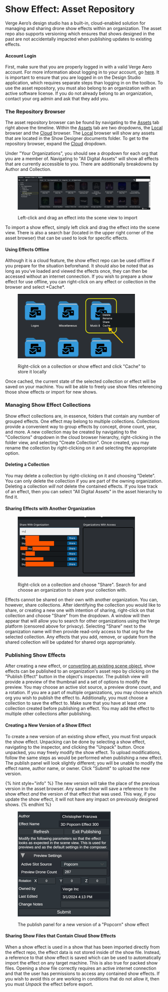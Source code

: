 # Show Effect: Asset Repository

Verge Aero’s design studio has a built-in, cloud-enabled solution for managing and sharing drone show effects within an organization. The asset repo also supports versioning which ensures that shows designed in the past are not accidentally impacted when publishing updates to existing effects.

#### Account Login

First, make sure that you are properly logged in with a valid Verge Aero account. For more information about logging in to your account, go [here](https://wiki.droneshow.software/wiki/Verge\_Aero\_Account). It is important to ensure that you are logged in on the Design Studio application, which requires separate steps than logging in on the toolbox. To use the asset repository, you must also belong to an organization with an active software license. If you do not already belong to an organization, contact your org admin and ask that they add you.

### The Repository Browser

The asset repository browser can be found by navigating to the [Assets](https://wiki.droneshow.software/index.php?title=Assets\&action=edit\&redlink=1) tab right above the timeline. Within the [Assets](https://wiki.droneshow.software/index.php?title=Assets\&action=edit\&redlink=1) tab are two dropdowns, the [Local](https://wiki.droneshow.software/index.php?title=Local\&action=edit\&redlink=1) browser and the [Cloud](https://wiki.droneshow.software/index.php?title=Cloud\&action=edit\&redlink=1) browser. The [Local](https://wiki.droneshow.software/index.php?title=Local\&action=edit\&redlink=1) browser will show any assets that are located in the Show Designer documents folder. To get to the repository browser, expand the [Cloud](https://wiki.droneshow.software/index.php?title=Cloud\&action=edit\&redlink=1) dropdown.

Under "Your Organizations", you should see a dropdown for each org that you are a member of. Navigating to "All Digital Assets" will show all effects that are currently accessible to you. There are additionally breakdowns by Author and Collection.

<figure><img src="../../../.gitbook/assets/Asset_Browser.png" alt=""><figcaption><p>Left-click and drag an effect into the scene view to import</p></figcaption></figure>

To import a show effect, simply left click and drag the effect into the scene view. There is also a search bar (located in the upper right corner of the asset browser) that can be used to look for specific effects.

#### Using Effects Offline

Although it is a cloud feature, the show effect repo can be used offline if you prepare for the situation beforehand. It should also be noted that as long as you’ve loaded and viewed the effects once, they can then be accessed without an internet connection. If you wish to prepare a show effect for use offline, you can right-click on any effect or collection in the browser and select \*Cache\*.

<figure><img src="../../../.gitbook/assets/Cache_Show_Effects (1).png" alt="" width="375"><figcaption><p>Right-click on a collection or show effect and click "Cache" to store it locally</p></figcaption></figure>

Once cached, the current state of the selected collection or effect will be saved on your machine. You will be able to freely use show files referencing those show effects or import for new shows.

### Managing Show Effect Collections

Show effect collections are, in essence, folders that contain any number of grouped effects. One effect may belong to multiple collections. Collections provide a convenient way to group effects by concept, drone count, year, and more. A new collection may be created by navigating to the "Collections" dropdown in the cloud browser hierarchy, right-clicking in the folder view, and selecting "Create Collection". Once created, you may rename the collection by right-clicking on it and selecting the appropriate option.

#### Deleting a Collection

You may delete a collection by right-clicking on it and choosing "Delete". You can only delete the collection if you are part of the owning organization. Deleting a collection _will not_ delete the contained effects. If you lose track of an effect, then you can select "All Digital Assets" in the asset hierarchy to find it.

#### Sharing Effects with Another Organization

<figure><img src="../../../.gitbook/assets/Share_With_Orgs.png" alt="" width="375"><figcaption><p>Right-click on a collection and choose "Share". Search for and choose an organization to share your collection with.</p></figcaption></figure>

Effects cannot be shared on their own with another organization. You can, however, share collections. After identifying the collection you would like to share, or creating a new one with intention of sharing, right-click on that collection and choose "Share" from the dropdown. A window will then appear that will allow you to search for other organizations using the Verge platform (censored above for privacy). Selecting "Share" next to the organization name will then provide read-only access to that org for the selected collection. Any effects that you add, remove, or update from the shared collection will be updated for shared orgs appropriately.

### Publishing Show Effects

After creating a new effect, or [converting an existing scene object](converting-scene-objects-into-show-effects.md), show effects can be published to an organization's asset repo by clicking on the "Publish Effect" button in the object's inspector. The publish view will provide a preview of the thumbnail and a set of options to modify the preview. You may choose an active slot source, a preview drone count, and a rotation. If you are a part of multiple organizations, you may choose which org you wish to publish the effect to. Additionally, you must choose a collection to save the effect to. Make sure that you have at least one collection created before publishing an effect. You may add the effect to multiple other collections after publishing.

#### Creating a New Version of a Show Effect

To create a new version of an existing show effect, you must first unpack the show effect. Unpacking can be done by selecting a show effect, navigating to the inspector, and clicking the "Unpack" button. Once unpacked, you may freely modify the show effect. To upload modifications, follow the same steps as would be performed when publishing a new effect. The publish panel will look slightly different; you will be unable to modify the effect name, author name, or owner. Click "Submit" to upload the new version.

{% hint style="info" %}
The new version will take the place of the previous version in the asset browser. Any saved show will save a reference to the show effect _and_ the version of that effect that was used. This way, if you update the show effect, it will not have any impact on previously designed shows.&#x20;
{% endhint %}

<figure><img src="../../../.gitbook/assets/Publish_Popcorn.png" alt="" width="297"><figcaption><p>The publish panel for a new version of a "Popcorn" show effect</p></figcaption></figure>

#### Sharing Show Files that Contain Cloud Show Effects

When a show effect is used in a show that has been imported directly from the effect repo, the effect data is not stored inside of the show file. Instead, a reference to that show effect is saved which can be used to automatically import the effect on any target machine. This is also true for packed show files. Opening a show file correctly requires an active internet connection and that the user has permissions to access any contained show effects. If you wish to avoid this or are working in conditions that do not allow it, then you must _Unpack_ the effect before export.
